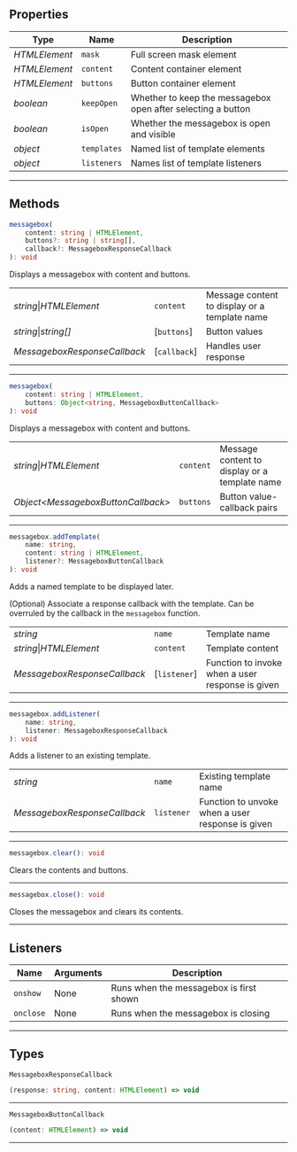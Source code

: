 ## Properties

| Type          | Name        | Description                                                  |
| ------------- | ----------- | ------------------------------------------------------------ |
| *HTMLElement* | `mask`      | Full screen mask element                                     |
| *HTMLElement* | `content`   | Content container element                                    |
| *HTMLElement* | `buttons`   | Button container element                                     |
| *boolean*     | `keepOpen`  | Whether to keep the messagebox open after selecting a button |
| *boolean*     | `isOpen`    | Whether the messagebox is open and visible                   |
| *object*      | `templates` | Named list of template elements                              |
| *object*      | `listeners` | Names list of template listeners                             |

---

## Methods

```typescript
messagebox(
    content: string | HTMLElement,
    buttons?: string | string[],
    callback?: MessageboxResponseCallback
): void
```
Displays a messagebox with content and buttons.

|                              |              |                                               |
| ---------------------------- | ------------ | --------------------------------------------- |
| *string*\|*HTMLElement*      | `content`    | Message content to display or a template name |
| *string*\|*string[]*         | [`buttons`]  | Button values                                 |
| *MessageboxResponseCallback* | [`callback`] | Handles user response                         |

---

```typescript
messagebox(
    content: string | HTMLElement,
    buttons: Object<string, MessageboxButtonCallback>
): void
```
Displays a messagebox with content and buttons.

|                                     |           |                                               |
| ----------------------------------- | --------- | --------------------------------------------- |
| *string*\|*HTMLElement*             | `content` | Message content to display or a template name |
| *Object\<MessageboxButtonCallback>* | `buttons` | Button value-callback pairs                   |

---

```typescript
messagebox.addTemplate(
    name: string,
    content: string | HTMLElement,
    listener?: MessageboxButtonCallback
): void
```
Adds a named template to be displayed later.

(Optional) Associate a response callback with the template.
Can be overruled by the callback in the `messagebox` function.

|                              |              |                                                  |
| ---------------------------- | ------------ | ------------------------------------------------ |
| *string*                     | `name`       | Template name                                    |
| *string*\|*HTMLElement*      | `content`    | Template content                                 |
| *MessageboxResponseCallback* | [`listener`] | Function to invoke when a user response is given |

---

```typescript
messagebox.addListener(
    name: string,
    listener: MessageboxResponseCallback
): void
```
Adds a listener to an existing template.

|                              |            |                                                  |
| ---------------------------- | ---------- | ------------------------------------------------ |
| *string*                     | `name`     | Existing template name                           |
| *MessageboxResponseCallback* | `listener` | Function to unvoke when a user response is given |

---

```typescript
messagebox.clear(): void
```

Clears the contents and buttons.

---

```typescript
messagebox.close(): void
```

Closes the messagebox and clears its contents.

---

## Listeners

| Name      | Arguments | Description                             |
| --------- | --------- | --------------------------------------- |
| `onshow`  | None      | Runs when the messagebox is first shown |
| `onclose` | None      | Runs when the messagebox is closing     |

---

## Types

`MessageboxResponseCallback`
```typescript
(response: string, content: HTMLElement) => void
```

---

`MessageboxButtonCallback`
```typescript
(content: HTMLElement) => void
```

---
